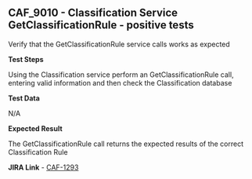 ## CAF_9010 - Classification Service GetClassificationRule - positive tests ##

Verify that the GetClassificationRule service calls works as expected

**Test Steps**

Using the Classification service perform an GetClassificationRule call, entering valid information and then check the Classification database

**Test Data**

N/A

**Expected Result**

The GetClassificationRule call returns the expected results of the correct Classification Rule

**JIRA Link** - [CAF-1293](https://jira.autonomy.com/browse/CAF-1293)


